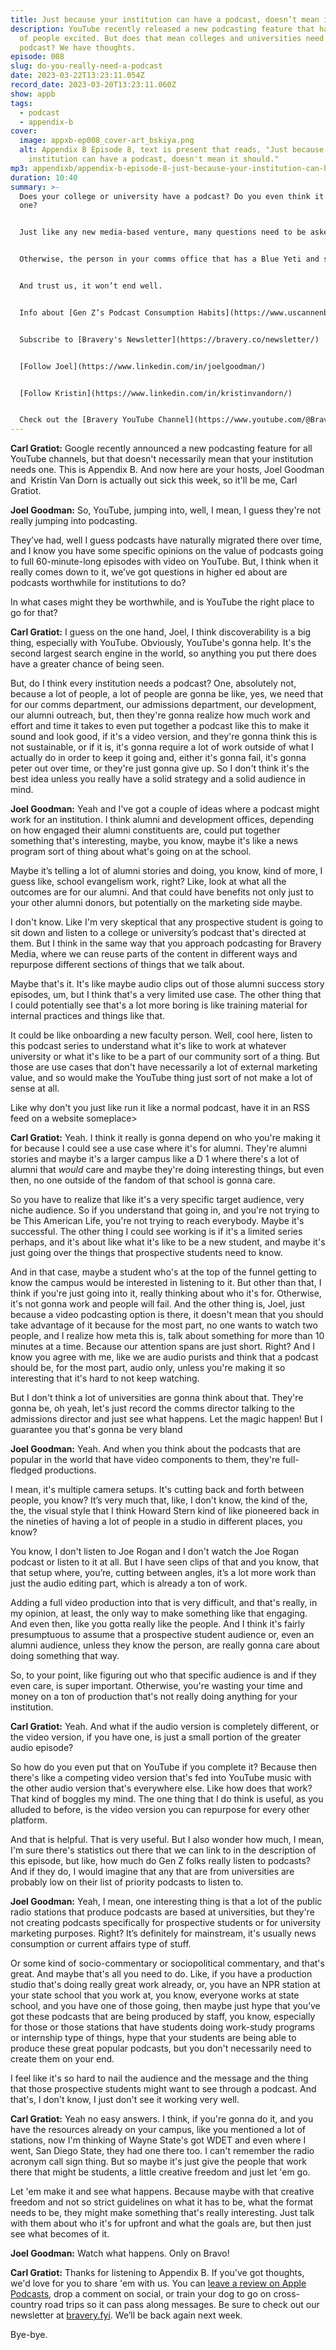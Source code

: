 ```yaml
---
title: Just because your institution can have a podcast, doesn’t mean it should
description: YouTube recently released a new podcasting feature that has a lot
  of people excited. But does that mean colleges and universities need to have a
  podcast? We have thoughts.
episode: 008
slug: do-you-really-need-a-podcast
date: 2023-03-22T13:23:11.054Z
record_date: 2023-03-20T13:23:11.060Z
show: appb
tags:
  - podcast
  - appendix-b
cover:
  image: appxb-ep008_cover-art_bskiya.png
  alt: Appendix B Episode 8, text is present that reads, "Just because your
    institution can have a podcast, doesn't mean it should."
mp3: appendixb/appendix-b-episode-8-just-because-your-institution-can-have-a-podcast-doesn-t-mean-it-should.mp3
duration: 10:40
summary: >-
  Does your college or university have a podcast? Do you even think it needs
  one?


  Just like any new media-based venture, many questions need to be asked before even considering it.


  Otherwise, the person in your comms office that has a Blue Yeti and some time to spare, is gonna answer that question for you.


  And trust us, it won’t end well.


  Info about [Gen Z’s Podcast Consumption Habits](https://www.uscannenbergmedia.com/2023/01/11/podcasting-as-the-gen-z-medium)


  Subscribe to [Bravery's Newsletter](https://bravery.co/newsletter/)


  [Follow Joel](https://www.linkedin.com/in/joelgoodman/)


  [Follow Kristin](https://www.linkedin.com/in/kristinvandorn/)


  Check out the [Bravery YouTube Channel](https://www.youtube.com/@BraveryMedia)
---
```

**Carl Gratiot:** Google recently announced a new podcasting feature for all YouTube channels, but that doesn't necessarily mean that your institution needs one. This is Appendix B. And now here are your hosts, Joel Goodman and  Kristin Van Dorn is actually out sick this week, so it'll be me, Carl Gratiot. 

**Joel Goodman:** So, YouTube, jumping into, well, I mean, I guess they're not really jumping into podcasting.

They’ve had, well I guess podcasts have naturally migrated there over time, and I know you have some specific opinions on the value of podcasts going to full 60-minute-long episodes with video on YouTube. But, I think when it really comes down to it, we’ve got questions in higher ed about are podcasts worthwhile for institutions to do?

In what cases might they be worthwhile, and is YouTube the right place to go for that?

**Carl Gratiot:** I guess on the one hand, Joel, I think discoverability is a big thing, especially with YouTube. Obviously, YouTube's gonna help. It's the second largest search engine in the world, so anything you put there does have a greater chance of being seen.

But, do I think every institution needs a podcast? One, absolutely not, because a lot of people, a lot of people are gonna be like, yes, we need that for our comms department, our admissions department, our development, our alumni outreach, but, then they're gonna realize how much work and effort and time it takes to even put together a podcast like this to make it sound and look good, if it's a video version, and they're gonna think this is not sustainable, or if it is, it's gonna require a lot of work outside of what I actually do in order to keep it going and, either it's gonna fail, it's gonna peter out over time, or they're just gonna give up. So I don't think it's the best idea unless you really have a solid strategy and a solid audience in mind.

**Joel Goodman:** Yeah and I've got a couple of ideas where a podcast might work for an institution. I think alumni and development offices, depending on how engaged their alumni constituents are, could put together something that's interesting, maybe, you know, maybe it's like a news program sort of thing about what's going on at the school.

Maybe it’s telling a lot of alumni stories and doing, you know, kind of more, I guess like, school evangelism work, right? Like, look at what all the outcomes are for our alumni. And that could have benefits not only just to your other alumni donors, but potentially on the marketing side maybe.

I don't know. Like I'm very skeptical that any prospective student is going to sit down and listen to a college or university’s podcast that's directed at them. But I think in the same way that you approach podcasting for Bravery Media, where we can reuse parts of the content in different ways and repurpose different sections of things that we talk about.

Maybe that's it. It's like maybe audio clips out of those alumni success story episodes, um, but I think that's a very limited use case. The other thing that I could potentially see that's a lot more boring is like training material for internal practices and things like that.

It could be like onboarding a new faculty person. Well, cool here, listen to this podcast series to understand what it's like to work at whatever university or what it's like to be a part of our community sort of a thing. But those are use cases that don't have necessarily a lot of external marketing value, and so would make the YouTube thing just sort of not make a lot of sense at all.

Like why don't you just like run it like a normal podcast, have it in an RSS feed on a website someplace>

**Carl Gratiot:** Yeah. I think it really is gonna depend on who you're making it for because I could see a use case where it's for alumni. They're alumni stories and maybe it's a larger campus like a D 1 where there's a lot of alumni that *would* care and maybe they're doing interesting things, but even then, no one outside of the fandom of that school is gonna care.

So you have to realize that like it's a very specific target audience, very niche audience. So if you understand that going in, and you're not trying to be This American Life, you're not trying to reach everybody. Maybe it's successful. The other thing I could see working is if it's a limited series perhaps, and it's about like what it's like to be a new student, and maybe it's just going over the things that prospective students need to know.

And in that case, maybe a student who's at the top of the funnel getting to know the campus would be interested in listening to it. But other than that, I think if you're just going into it, really thinking about who it's for. Otherwise, it's not gonna work and people will fail. And the other thing is, Joel, just because a video podcasting option is there, it doesn't mean that you should take advantage of it because for the most part, no one wants to watch two people, and I realize how meta this is, talk about something for more than 10 minutes at a time. Because our attention spans are just short. Right? And I know you agree with me, like we are audio purists and think that a podcast should be, for the most part, audio only, unless you're making it so interesting that it's hard to not keep watching.

But I don't think a lot of universities are gonna think about that. They're gonna be, oh yeah, let's just record the comms director talking to the admissions director and just see what happens. Let the magic happen! But I guarantee you that's gonna be very bland

**Joel Goodman:** Yeah. And when you think about the podcasts that are popular in the world that have video components to them, they're full-fledged productions.

I mean, it's multiple camera setups. It's cutting back and forth between people, you know? It’s very much that, like, I don't know, the kind of the, the, the visual style that I think Howard Stern kind of like pioneered back in the nineties of having a lot of people in a studio in different places, you know?

You know, I don't listen to Joe Rogan and I don't watch the Joe Rogan podcast or listen to it at all. But I have seen clips of that and you know, that that setup where, you’re, cutting between angles, it’s a lot more work than just the audio editing part, which is already a ton of work.

Adding a full video production into that is very difficult, and that's really, in my opinion, at least, the only way to make something like that engaging. And even then, like you gotta really like the people. And I think it's fairly presumptuous to assume that a prospective student audience or, even an alumni audience, unless they know the person, are really gonna care about doing something that way.

So, to your point, like figuring out who that specific audience is and if they even care, is super important. Otherwise, you're wasting your time and money on a ton of production that's not really doing anything for your institution. 

**Carl Gratiot:** Yeah. And what if the audio version is completely different, or the video version, if you have one, is just a small portion of the greater audio episode?

So how do you even put that on YouTube if you complete it? Because then there's like a competing video version that's fed into YouTube music with the other audio version that's everywhere else. Like how does that work? That kind of boggles my mind. The one thing that I do think is useful, as you alluded to before, is the video version you can repurpose for every other platform.

And that is helpful. That is very useful. But I also wonder how much, I mean, I'm sure there's statistics out there that we can link to in the description of this episode, but like, how much do Gen Z folks really listen to podcasts? And if they do, I would imagine that any that are from universities are probably low on their list of priority podcasts to listen to.

**Joel Goodman:** Yeah, I mean, one interesting thing is that a lot of the public radio stations that produce podcasts are based at universities, but they're not creating podcasts specifically for prospective students or for university marketing purposes. Right? It’s definitely for mainstream, it's usually news consumption or current affairs type of stuff.

Or some kind of socio-commentary or sociopolitical commentary, and that's great. And maybe that's all you need to do. Like, if you have a production studio that's doing really great work already, or, you have an NPR station at your state school that you work at, you know, everyone works at state school, and you have one of those going, then maybe just hype that you’ve got these podcasts that are being produced by staff, you know, especially for those or those stations that have students doing work-study programs or internship type of things, hype that your students are being able to produce these great popular podcasts, but you don't necessarily need to create them on your end.

I feel like it's so hard to nail the audience and the message and the thing that those prospective students might want to see through a podcast. And that's, I don't know, I just don't see it working very well.

**Carl Gratiot:** Yeah no easy answers. I think, if you're gonna do it, and you have the resources already on your campus, like you mentioned a lot of stations, now I'm thinking of Wayne State's got WDET and even where I went, San Diego State, they had one there too. I can't remember the radio acronym call sign thing. But so maybe it's just give the people that work there that might be students, a little creative freedom and just let 'em go. 

Let 'em make it and see what happens. Because maybe with that creative freedom and not so strict guidelines on what it has to be, what the format needs to be, they might make something that's really interesting. Just talk with them about who it's for upfront and what the goals are, but then just see what becomes of it.

**Joel Goodman:** Watch what happens. Only on Bravo!

**Carl Gratiot:** Thanks for listening to Appendix B. If you've got thoughts, we'd love for you to share 'em with us. You can [leave a review on Apple Podcasts](https://podcasts.apple.com/us/podcast/appendix-b/id1672064420), drop a comment on social, or train your dog to go on cross-country road trips so it can pass along messages. Be sure to check out our newsletter at [bravery.fyi](https://bravery.co/newsletter/). We’ll be back again next week.

Bye-bye.